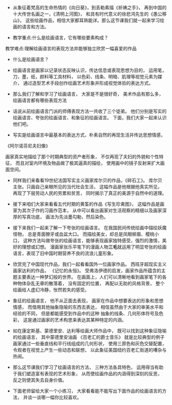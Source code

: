 * 从象征着梵高的生命热情的《向日葵》，到丢勒素描《祈祷之手》，
再到中国的十大传世名画之一，《清明上河图》，
和具有时代意义的徐悲鸿先生的《愚公移山》，
这些绘画作品，相信大家都耳熟能详。那么这节课我们就一起来学习绘画的语言和方法。

* 教学重点:什么是绘画语言，它有哪些要素构成？

教学难点:理解绘画语言的表现方法并能够独立欣赏一幅喜爱的作品

* 什么是绘画语言？

* 绘画语言是画家以记录状态反映认识，传达信息或表现思想为目的，
运用笔，刀，墨，纸，颜料等工具材料，
以色彩、线条、明暗、肌理等视觉元素为媒介，
通过造型艺术手段创作绘画艺术形象并形成视觉体验的表达方式。


* 那么我们了解和学习了绘画语言，
大家是不是很好奇，
美术作品有那么多，
绘画语言都有哪些表现方法

* 话说从前绘画语言门派的师傅表现方法一共收了三个徒弟。
他们分别是写实的绘画语言、夸张的绘画语言、和象征的绘画语言。
下面，我们大家一起来认识他们吧。

* 写实是绘画语言中最基本的表达方式，朴素自然的再现生活并传达思想情感，

《阿尔诺芬尼夫妇像》

画家真实地描绘了那个时期典型的资产者形象，
不仅再现了夫妇的外貌和个性特征，
而且对室内环境及物品做了极其逼真的描绘，
使用画中的镜子反射来扩大画面空间。


* 同样我们来看看19世纪法国写实主义画家库尔贝的作品，《碎石工》。
库尔贝主张。只画自己亲眼所见的当代社会生活，
这幅作品是他根据他真实所见，
再现了下层劳动人民的劳累和贫苦，
同时揭示了真正的美源于自然中的道理。


* 接下来咱们大家来看看五代时期的黄筌的作品《写生珍禽图》，
这幅作品是画家为其次子作的习画作范本，
从中可以看出画家对生活观察的精细以及画家深厚的写真功底，
画法为先淡墨勾勒，然后染色。

* 接下来我们一起来了解一下夸张的绘画语言。
在我国民间传统绘画中描绘妖魔怪物，
总是青面獠牙或血盆大口。
而描绘美女，却总是凤眼柳眉、樱桃小口，
这种方法叫做夸张的绘画语言，能够表现画家独特感受，强烈的激情，美好的理想或幻想。
漫画家张乐平笔下的漫画人物**三毛**就运用了明显夸张的绘画语言，表现了旧中国时期营养不良的流浪儿童形象。

* 欣赏完了中国现代作品，我们一起看看国外一位画家作品。
西班牙超现实主义画家达利的作品，
《记忆的永恒》。
受弗洛伊德的启发，画家作品所蕴含的主题主要表达一种梦幻般的世界。
在画面上，人们可以清晰地看到画家笔下的各种物体杂乱无章的散落着，
没有固定的位置，
再配以无助的风格背景，
整个绘画给人虚幻冷静，怅然若失的感受。


* 象征的绘画语言，
他不从正面去表现，
画家在作品中想要表达的形象和思想情感，
而借用其他抽象隐喻的东西去表达，
相信虽然由于大家的审美水平和经验的不同，
但是都能感受到作品中的这种
抽象的线条、几何形体符号及色彩，
这是通过画家的艺术构思来表达其某种特定的内涵。

* 如在康定斯基、蒙德里安、达利等绘画大师作品中，
既可以找到这种象征隐喻的绘画语言，
其中蒙德里安油画
《百老汇的爵士音乐》
就是比较典型的例子
画家通过一些垂直线和平行线组成的几何形状，
使用三原色和灰色交替配置，
令观者在视觉上产生一些动态和联想，
以此象征美国纽约百老汇街道的嘈杂与热闹。

* 那么这节课我们学习了绘画语言的方法，
三种方法各具特色，
运用得当有助于我们塑造富有表现的艺术形象，
从而使绘画作品的内涵得到深刻的反思，
反之则使其失去自身价值。

* 下面老师留给大家一个小练习，
大家看看能不能写出下面作品的绘画语言的方法，
并谈一谈哪一幅你比较喜欢。
